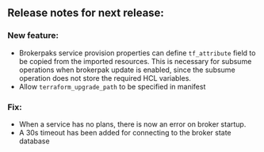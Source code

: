 ## Release notes for next release:

### New feature:
- Brokerpaks service provision properties can define `tf_attribute` field to be copied from the imported resources. 
This is necessary for subsume operations when brokerpak update is enabled, since the subsume operation does not store the required HCL variables. 
- Allow `terraform_upgrade_path` to be specified in manifest

### Fix:
- When a service has no plans, there is now an error on broker startup.
- A 30s timeout has been added for connecting to the broker state database
